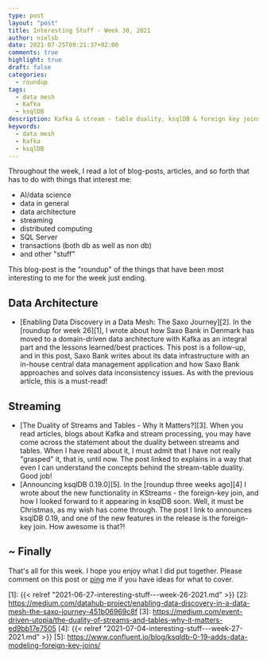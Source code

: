 ```yaml
---
type: post
layout: "post"
title: Interesting Stuff - Week 30, 2021
author: nielsb
date: 2021-07-25T09:21:37+02:00
comments: true
highlight: true
draft: false
categories:
  - roundup
tags:
  - data mesh
  - Kafka
  - ksqlDB
description: Kafka & stream - table duality, ksqlDB & foreign key joins, data discovery in data meshes, and other interesting topics.
keywords:
  - data mesh
  - Kafka
  - ksqlDB   
---
```


Throughout the week, I read a lot of blog-posts, articles, and so forth that has to do with things that interest me:

* AI/data science
* data in general
* data architecture
* streaming
* distributed computing
* SQL Server
* transactions (both db as well as non db)
* and other "stuff"

This blog-post is the "roundup" of the things that have been most interesting to me for the week just ending.

<!--more-->

## Data Architecture

* [Enabling Data Discovery in a Data Mesh: The Saxo Journey][2]. In the [roundup for week 26][1], I wrote about how Saxo Bank in Denmark has moved to a domain-driven data architecture with Kafka as an integral part and the lessons learned/best practices. This post is a follow-up, and in this post, Saxo Bank writes about its data infrastructure with an in-house central data management application and how Saxo Bank approaches and solves data inconsistency issues. As with the previous article, this is a must-read!  

## Streaming

* [The Duality of Streams and Tables - Why It Matters?][3]. When you read articles, blogs about Kafka and stream processing, you may have come across the statement about the duality between streams and tables. When I have read about it, I must admit that I have not really "grasped" it, that is, until now. The post linked to explains in a way that even I can understand the concepts behind the stream-table duality. Good job!
* [Announcing ksqlDB 0.19.0][5]. In the [roundup three weeks ago][4] I wrote about the new functionality in KStreams - the foreign-key join, and how I looked forward to it appearing in ksqlDB soon. Well, it must be Christmas, as my wish has come through. The post I link to announces ksqlDB 0.19, and one of the new features in the release is the foreign-key join. How awesome is that?!

## ~ Finally

That's all for this week. I hope you enjoy what I did put together. Please comment on this post or [ping][ma] me if you have ideas for what to cover.

[ma]: mailto:niels.it.berglund@gmail.com
[mp]: https://blog.acolyer.org
[iq]: https://www.infoq.com/
[ew]: http://sqlonice.com/
[re]: http://blog.revolutionanalytics.com
[sqsk]: https://www.sqlskills.com
[mdaveyblog]: https://mdavey.wordpress.com/
[charlblog]: https://charlla.com/

[jovpop]: https://twitter.com/JovanPop_MSFT
[bobw]: https://twitter.com/bobwardms
[revod]: https://twitter.com/revodavid
[lonny]: https://twitter.com/sqL_handLe
[ewtw]: https://twitter.com/sqlOnIce
[buckw]: https://twitter.com/BuckWoodyMSFT
[mattw]: https://twitter.com/matthewwarren
[murba]: https://twitter.com/muratdemirbas
[daveda]: https://twitter.com/davidthecoder
[adcol]: https://twitter.com/adriancolyer
[jesrod]: https://twitter.com/jrdothoughts
[tomaz]: https://twitter.com/tomaz_tsql
[dataart]: https://twitter.com/dataartisans
[luis]: https://twitter.com/luis_de_sousa
[benstop]: https://twitter.com/benstopford
[conflu]: https://twitter.com/confluentinc
[tylert]: https://twitter.com/tyler_treat
[andrewng]: https://twitter.com/AndrewYNg
[lawr]: https://twitter.com/bytezn
[jue]: https://twitter.com/b0rk
[yan]: https://twitter.com/theburningmonk
[danny]: https://twitter.com/g9yuayon
[rmoff]: https://twitter.com/rmoff
[ryansw]: https://twitter.com/ryanswanstrom
[pabloc]: https://twitter.com/pabloc_ds
[mklep]: https://twitter.com/martinkl
[mdavey]: https://twitter.com/matt_davey
[jboner]: https://twitter.com/jboner
[joeduff]: https://twitter.com/funcOfJoe
[charl]: https://twitter.com/charllamprecht
[dbricks]: https://twitter.com/databricks
[adsit]: https://twitter.com/SitnikAdam
[vicky]: https://twitter.com/vickyharp
[dscentral]: https://twitter.com/DataScienceCtrl
[natemc]: https://twitter.com/natemcmaster
[ads]: https://twitter.com/azuredatastudio
[travw]: https://twitter.com/radtravis
[emilk]: https://twitter.com/IsTheArchitect
[netflx]: https://netflixtechblog.com/

[1]: {{< relref "2021-06-27-interesting-stuff---week-26-2021.md" >}}
[2]: https://medium.com/datahub-project/enabling-data-discovery-in-a-data-mesh-the-saxo-journey-451b06969c8f
[3]: https://medium.com/event-driven-utopia/the-duality-of-streams-and-tables-why-it-matters-ed9bb17e7505
[4]: {{< relref "2021-07-04-interesting-stuff---week-27-2021.md" >}}
[5]: https://www.confluent.io/blog/ksqldb-0-19-adds-data-modeling-foreign-key-joins/
